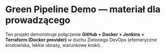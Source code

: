 # Green Pipeline Demo — materiał dla prowadzącego

Ten projekt demonstruje połączenie **GitHub + Docker + Jenkins + Terraform (Docker provider)**
w duchu Zielonego DevOps (efemeryczne środowiska, lekkie obrazy, warunkowe kroki).
